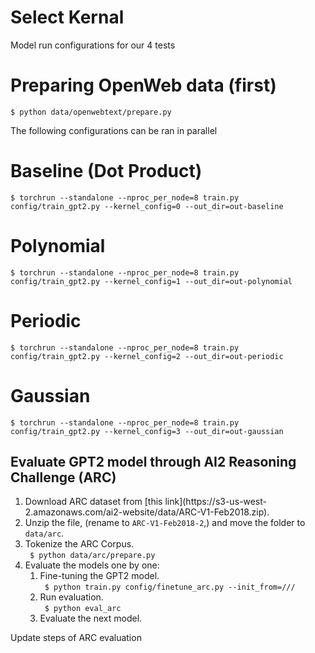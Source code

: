 # Select Kernal
Model run configurations for our 4 tests 

# Preparing OpenWeb data (first)
```
$ python data/openwebtext/prepare.py
```

The following configurations can be ran in parallel 

# Baseline (Dot Product)
```
$ torchrun --standalone --nproc_per_node=8 train.py config/train_gpt2.py --kernel_config=0 --out_dir=out-baseline
```

# Polynomial
```
$ torchrun --standalone --nproc_per_node=8 train.py config/train_gpt2.py --kernel_config=1 --out_dir=out-polynomial
```

# Periodic
```
$ torchrun --standalone --nproc_per_node=8 train.py config/train_gpt2.py --kernel_config=2 --out_dir=out-periodic
```

# Gaussian
```
$ torchrun --standalone --nproc_per_node=8 train.py config/train_gpt2.py --kernel_config=3 --out_dir=out-gaussian
```


## Evaluate GPT2 model through AI2 Reasoning Challenge (ARC)
<ol>
  <li> Download ARC dataset from [this link](https://s3-us-west-2.amazonaws.com/ai2-website/data/ARC-V1-Feb2018.zip).</li>
  <li> Unzip the file, (rename to <code>ARC-V1-Feb2018-2</code>,) and move the folder to <code>data/arc</code>. </li>
  <li> Tokenize the ARC Corpus. <br>
    <code> $ python data/arc/prepare.py </code> </li>

  <li>Evaluate the models one by one:
    <ol>
      <li> Fine-tuning the GPT2 model.<br>
        <code> $ python train.py config/finetune_arc.py --init_from=/// </code>
      </li>
      <li> Run evaluation.<br>
        <code> $ python eval_arc </code> </li>
      </li>
      <li>
        Evaluate the next model.
      </li>
    </ol>
  </li>
</ol>

Update steps of ARC evaluation 
